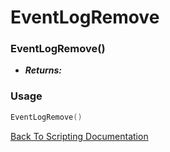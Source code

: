 # EventLogRemove

### EventLogRemove()
- ***Returns:*** 

### Usage

```Lua
EventLogRemove()
```


[Back To Scripting Documentation](../README.md)
